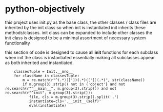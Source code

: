 # python-objectively

this project uses init.py as the base class, the other classes / class files
are inherited by the init class so when init is instantiated init inherits
these methods/classes. init class can be expanded to include other classes the
init class is designed to be a minimal assortment of necessary system
functionality


this section of code is designed to cause all __init__
functions for each subclass when init the class is instantiated
essentially making all subclasses appear as both inherited and
instantiated.


        classesTuple = Init.__mro__
        for className in classesTuple:
            m = re.match(r"^(.*)(['])(.*)(['])(.*)", str(className))           
            if m.group(3).strip() not in {'object'} and not re.search(r"^__main__", m.group(3).strip()) and not re.search(r"^init", m.group(3).strip()):
               file, cls = m.group(3).strip().split('.')
               instantiate=cls+'.__init__(self)'               
               eval(instantiate)
